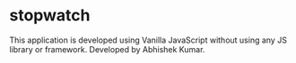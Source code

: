 # stopwatch
This application is developed using Vanilla JavaScript without using any JS library or framework. Developed by Abhishek Kumar.
